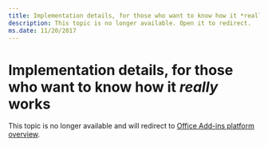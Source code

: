 ```yaml
---
title: Implementation details, for those who want to know how it *really* works
description: This topic is no longer available. Open it to redirect.
ms.date: 11/20/2017 
---
```


# Implementation details, for those who want to know how it *really* works

This topic is no longer available and will redirect to [Office Add-ins platform overview](https://dev.office.com/docs/add-ins/overview/office-add-ins).
